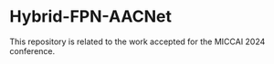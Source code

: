 # Hybrid-FPN-AACNet
This repository is related to the work accepted for the MICCAI 2024 conference.
